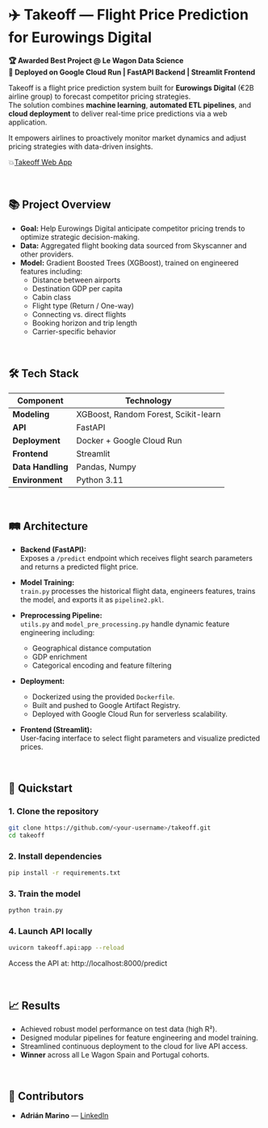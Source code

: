 # ✈️ Takeoff — Flight Price Prediction for Eurowings Digital

**🏆 Awarded Best Project @ Le Wagon Data Science**  
**🚀 Deployed on Google Cloud Run | FastAPI Backend | Streamlit Frontend**

Takeoff is a flight price prediction system built for **Eurowings Digital** (€2B airline group) to forecast competitor pricing strategies.  
The solution combines **machine learning**, **automated ETL pipelines**, and **cloud deployment** to deliver real-time price predictions via a web application.

It empowers airlines to proactively monitor market dynamics and adjust pricing strategies with data-driven insights.

:boom:<a href='https://takeoff.streamlit.app/'>Takeoff Web App</a>

<br>

## 📚 Project Overview

- **Goal:** Help Eurowings Digital anticipate competitor pricing trends to optimize strategic decision-making.
- **Data:** Aggregated flight booking data sourced from Skyscanner and other providers.
- **Model:** Gradient Boosted Trees (XGBoost), trained on engineered features including:
  - Distance between airports
  - Destination GDP per capita
  - Cabin class
  - Flight type (Return / One-way)
  - Connecting vs. direct flights
  - Booking horizon and trip length
  - Carrier-specific behavior

<br>

## 🛠 Tech Stack

| Component        | Technology            |
|------------------|------------------------|
| **Modeling**     | XGBoost, Random Forest, Scikit-learn |
| **API**          | FastAPI |
| **Deployment**   | Docker + Google Cloud Run |
| **Frontend**     | Streamlit |
| **Data Handling**| Pandas, Numpy |
| **Environment**  | Python 3.11 |

<br>

## 🛤️ Architecture

- **Backend (FastAPI):**  
  Exposes a `/predict` endpoint which receives flight search parameters and returns a predicted flight price.

- **Model Training:**  
  `train.py` processes the historical flight data, engineers features, trains the model, and exports it as `pipeline2.pkl`.

- **Preprocessing Pipeline:**  
  `utils.py` and `model_pre_processing.py` handle dynamic feature engineering including:
  - Geographical distance computation
  - GDP enrichment
  - Categorical encoding and feature filtering

- **Deployment:**  
  - Dockerized using the provided `Dockerfile`.
  - Built and pushed to Google Artifact Registry.
  - Deployed with Google Cloud Run for serverless scalability.

- **Frontend (Streamlit):**  
  User-facing interface to select flight parameters and visualize predicted prices.

<br>

## 🚀 Quickstart

### 1. Clone the repository
```bash
git clone https://github.com/<your-username>/takeoff.git
cd takeoff
```

### 2. Install dependencies
```bash
pip install -r requirements.txt
```


### 3. Train the model
```bash
python train.py
```

### 4. Launch API locally
```bash
uvicorn takeoff.api:app --reload
```
Access the API at: http://localhost:8000/predict

<br>

## 📈 Results
* Achieved robust model performance on test data (high R²).
* Designed modular pipelines for feature engineering and model training.
* Streamlined continuous deployment to the cloud for live API access.
* **Winner** across all Le Wagon Spain and Portugal cohorts.

<br>

## 🤝 Contributors
* **Adrián Marino** — <a href='https://www.linkedin.com/in/adrian-marino/'>LinkedIn</a>
